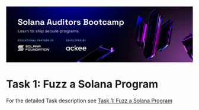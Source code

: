 ![Solana Auditors Bootcamp](https://github.com/Solana-Auditors-Bootcamp/.github/blob/main/.banner/Solana%20Auditors%20Bootcamp.png?raw=true)


# Task 1: Fuzz a Solana Program

For the detailed Task description see [Task 1: Fuzz a Solana Program](https://github.com/Ackee-Blockchain/Solana-Auditors-Bootcamp/tree/master/Task-1)
